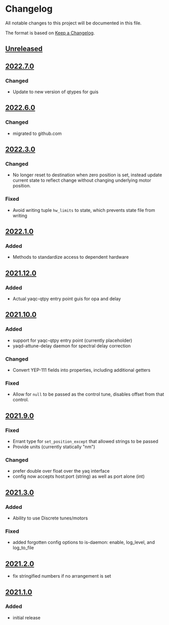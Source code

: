 # Changelog
All notable changes to this project will be documented in this file.

The format is based on [Keep a Changelog](https://keepachangelog.com/).

## [Unreleased]

## [2022.7.0]

### Changed
- Update to new version of qtypes for guis

## [2022.6.0]

### Changed
- migrated to github.com

## [2022.3.0]

### Changed
- No longer reset to destination when zero position is set, instead update current state to reflect change without changing underlying motor position.

### Fixed
- Avoid writing tuple `hw_limits` to state, which prevents state file from writing

## [2022.1.0]

### Added
- Methods to standardize access to dependent hardware

## [2021.12.0]

### Added
- Actual yaqc-qtpy entry point guis for opa and delay

## [2021.10.0]

### Added
- support for yaqc-qtpy entry point (currently placeholder)
- yaqd-attune-delay daemon for spectral delay correction

### Changed
- Convert YEP-111 fields into properties, including additional getters

### Fixed
- Allow for `null` to be passed as the control tune, disables offset from that control.

## [2021.9.0]

### Fixed
- Errant type for `set_position_except` that allowed strings to be passed
- Provide units (currently statically "nm")

### Changed
- prefer double over float over the yaq interface
- config now accepts host:port (string) as well as port alone (int)

## [2021.3.0]

### Added
- Ability to use Discrete tunes/motors

### Fixed
- added forgotten config options to is-daemon: enable, log_level, and log_to_file

## [2021.2.0]

- fix stringified numbers if no arrangement is set

## [2021.1.0]

### Added
- initial release

[Unreleased]: https://github.com/yaq-project/yaqd-attune/compare/v2022.7.0...HEAD
[2022.7.0]: https://github.com/yaq-project/yaqd-attune/compare/v2022.6.0...v2022.7.0
[2022.6.0]: https://github.com/yaq-project/yaqd-attune/compare/v2022.3.0...v2022.6.0
[2022.3.0]: https://github.com/yaq-project/yaqd-attune/compare/v2022.1.0...v2022.3.0
[2022.1.0]: https://github.com/yaq-project/yaqd-attune/compare/v2021.12.0...v2022.1.0
[2021.12.0]: https://github.com/yaq-project/yaqd-attune/compare/v2021.10.0...v2021.12.0
[2021.10.0]: https://github.com/yaq-project/yaqd-attune/compare/v2021.9.0...v2021.10.0
[2021.9.0]: https://github.com/yaq-project/yaqd-attune/compare/v2021.3.0...v2021.9.0
[2021.3.0]: https://github.com/yaq-project/yaqd-attune/compare/v2021.2.0...v2021.3.0
[2021.2.0]: https://github.com/yaq-project/yaqd-attune/compare/v2021.1.0...v2021.2.0
[2021.1.0]: https://github.com/yaq-project/yaqd-attune/releases/tag/v2021.1.0
